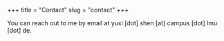 +++
title = "Contact"
slug = "contact"
+++

You can reach out to me by email at yuxi [dot] shen [at] campus [dot] lmu [dot] de.
